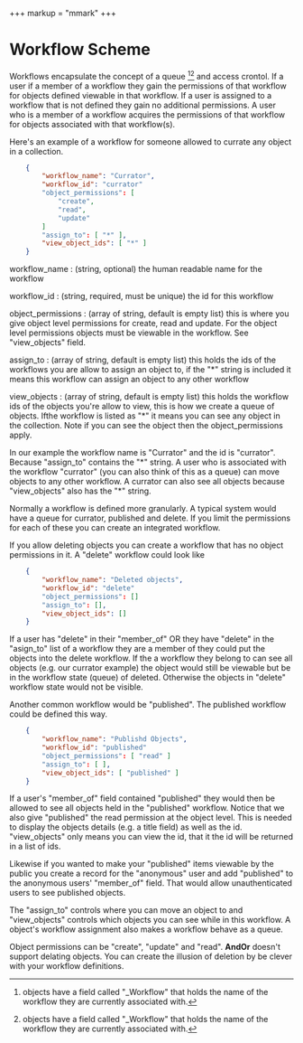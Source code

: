 +++
markup = "mmark"
+++

# Workflow Scheme

Workflows encapsulate the concept of a queue [^1][^1]
and access crontol.  If a user if a member of a
workflow they gain the permissions of that workflow for objects
defined viewable in that workflow.  If a user
is assigned to a workflow that is not defined they gain no additional
permissions.  A user who is a member of a workflow acquires the 
permissions of that workflow for objects associated with that workflow(s).  

Here's an example of a workflow for someone allowed to currate any object
in a collection.

```json
    {
        "workflow_name": "Currator",
        "workflow_id": "currator"
        "object_permissions": [
            "create",
            "read",
            "update"
        ]
        "assign_to": [ "*" ],
        "view_object_ids": [ "*" ]
    }
```

workflow\_name
: (string, optional) the human readable name for the workflow

workflow\_id
: (string, required, must be unique) the id for this workflow

object\_permissions
: (array of string, default is empty list) this is where you give object level permissions for create, read and update. For the object level permissions objects must be viewable in the workflow. See "view\_objects" field.


assign\_to
: (array of string, default is empty list) this holds the ids of the workflows you are allow to assign an object to, if the "\*" string is included it means this workflow can assign an object to any other workflow

view\_objects
: (array of string, default is empty list) this holds the workflow ids of the objects you're allow to view, this is how we create a queue of objects. Ifthe workflow is listed as "\*" it means you can see any object in the collection.  Note if you can see the object then the object\_permissions apply. 


In our example the workflow name is "Currator" and the id is "currator".
Because "assign\_to" contains the "\*" string. A user who is associated
with the workflow "currator" (you can also think of this as a queue)
can move objects to any other workflow. A currator can also see all objects
because "view\_objects" also has the "\*" string.


Normally a workflow is defined more granularly. A typical system
would have a queue for currator, published and delete. If you
limit the permissions for each of these you can create an integrated
workflow.

If you allow deleting objects you can create a workflow that
has no object permissions in it. A "delete" workflow could look like

```json
    {
        "workflow_name": "Deleted objects",
        "workflow_id": "delete"
        "object_permissions": []
        "assign_to": [],
        "view_object_ids": []
    }
```

If a user has "delete" in their "member\_of" OR they have
"delete" in the "asign\_to" list of a workflow they are a
member of they could put the objects into the delete workflow.
If the a workflow they belong to can see all objects (e.g. our
currator example) the object would still be viewable but be in the workflow state (queue) of deleted. Otherwise the objects in "delete" workflow
state would not be visible.

Another common workflow would be "published". The published workflow
could be defined this way.


```json
    {
        "workflow_name": "Publishd Objects",
        "workflow_id": "published"
        "object_permissions": [ "read" ]
        "assign_to": [ ],
        "view_object_ids": [ "published" ]
    }
```

If a user's "member\_of" field contained "published" they would
then be allowed to see all objects held in the "published" workflow.
Notice that we also give "published" the read permission at the
object level. This is needed to display the objects details
(e.g. a title field) as well as the id. "view\_objects" only means
you can view the id, that it the id will be returned in a list of 
ids.

Likewise if you wanted to make your "published" items viewable by 
the public you create a record for the "anonymous" user and
add "published" to the anonymous users' "member\_of" field. That
would allow unauthenticated users to see published objects.

The "assign\_to" controls where you can move an object to and
"view\_objects" controls which objects you can see while
in this workflow. A object's workflow assignment also makes
a workflow behave as a queue.

Object permissions can be "create", "update" and "read".  **AndOr**
doesn't support delating objects.  You can create the 
illusion of deletion by be clever with your workflow definitions.

[^1]: objects have a field called "\_Workflow" that holds the name of the workflow they are currently associated with.
